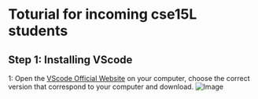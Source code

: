 # Toturial for incoming cse15L students
## Step 1: Installing VScode
1: Open the [VScode Official Website](https://code.visualstudio.com/) on your computer, choose the correct version that correspond to your computer and download.
![Image]()
